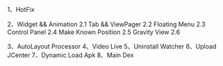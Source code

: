 1、HotFix

2、Widget && Animation
2.1 Tab && ViewPager
2.2 Floating Menu
2.3 Control Panel
2.4 Make Known Position
2.5 Gravity View
2.6

3、AutoLayout Processor
4、Video Live
5、Uninstall Watcher
6、Upload JCenter
7、Dynamic Load Apk
8、Main Dex
